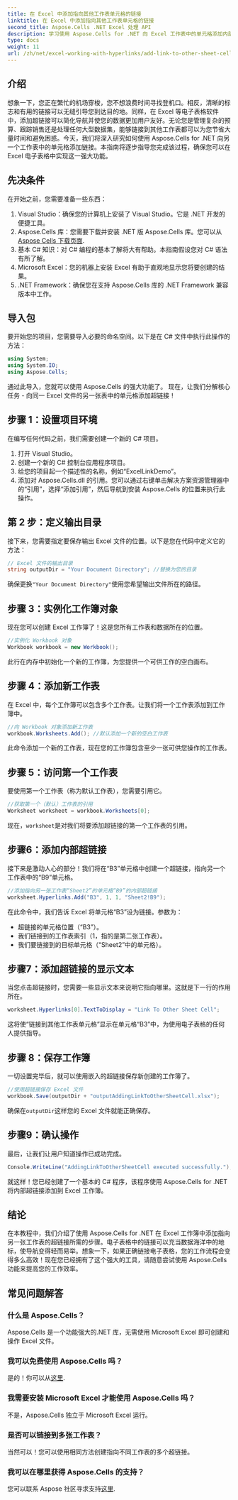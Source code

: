 ```yaml
---
title: 在 Excel 中添加指向其他工作表单元格的链接
linktitle: 在 Excel 中添加指向其他工作表单元格的链接
second_title: Aspose.Cells .NET Excel 处理 API
description: 学习使用 Aspose.Cells for .NET 向 Excel 工作表中的单元格添加内部链接。轻松增强电子表格中的导航功能。
type: docs
weight: 11
url: /zh/net/excel-working-with-hyperlinks/add-link-to-other-sheet-cell/
---
```

## 介绍
想象一下，您正在繁忙的机场穿梭，您不想浪费时间寻找登机口。相反，清晰的标志和有用的链接可以无缝引导您到达目的地。同样，在 Excel 等电子表格软件中，添加超链接可以简化导航并使您的数据更加用户友好。无论您是管理复杂的预算、跟踪销售还是处理任何大型数据集，能够链接到其他工作表都可以为您节省大量时间和避免困惑。今天，我们将深入研究如何使用 Aspose.Cells for .NET 向另一个工作表中的单元格添加链接。本指南将逐步指导您完成该过程，确保您可以在 Excel 电子表格中实现这一强大功能。
## 先决条件
在开始之前，您需要准备一些东西：
1. Visual Studio：确保您的计算机上安装了 Visual Studio。它是 .NET 开发的便捷工具。
2. Aspose.Cells 库：您需要下载并安装 .NET 版 Aspose.Cells 库。您可以从[Aspose Cells 下载页面](https://releases.aspose.com/cells/net/).
3. 基本 C# 知识：对 C# 编程的基本了解将大有帮助。本指南假设您对 C# 语法有所了解。
4. Microsoft Excel：您的机器上安装 Excel 有助于直观地显示您将要创建的结果。
5. .NET Framework：确保您在支持 Aspose.Cells 库的 .NET Framework 兼容版本中工作。
## 导入包
要开始您的项目，您需要导入必要的命名空间。以下是在 C# 文件中执行此操作的方法：
```csharp
using System;
using System.IO;
using Aspose.Cells;
```
通过此导入，您就可以使用 Aspose.Cells 的强大功能了。 
现在，让我们分解核心任务 - 向同一 Excel 文件的另一张表中的单元格添加超链接！ 
## 步骤 1：设置项目环境
在编写任何代码之前，我们需要创建一个新的 C# 项目。 
1. 打开 Visual Studio。
2. 创建一个新的 C# 控制台应用程序项目。 
3. 给您的项目起一个描述性的名称，例如“ExcelLinkDemo”。
4. 添加对 Aspose.Cells.dll 的引用。您可以通过右键单击解决方案资源管理器中的“引用”，选择“添加引用”，然后导航到安装 Aspose.Cells 的位置来执行此操作。
## 第 2 步：定义输出目录
接下来，您需要指定要保存输出 Excel 文件的位置。以下是您在代码中定义它的方法：
```csharp
// Excel 文件的输出目录
string outputDir = "Your Document Directory"; //替换为您的目录
```
确保更换`"Your Document Directory"`使用您希望输出文件所在的路径。
## 步骤 3：实例化工作簿对象
现在您可以创建 Excel 工作簿了！这是您所有工作表和数据所在的位置。
```csharp
//实例化 Workbook 对象
Workbook workbook = new Workbook();
```
此行在内存中初始化一个新的工作簿，为您提供一个可供工作的空白画布。
## 步骤 4：添加新工作表
在 Excel 中，每个工作簿可以包含多个工作表。让我们将一个工作表添加到工作簿中。
```csharp
//向 Workbook 对象添加新工作表
workbook.Worksheets.Add(); //默认添加一个新的空白工作表
```
此命令添加一个新的工作表，现在您的工作簿包含至少一张可供您操作的工作表。
## 步骤 5：访问第一个工作表
要使用第一个工作表（称为默认工作表），您需要引用它。
```csharp
//获取第一个（默认）工作表的引用
Worksheet worksheet = workbook.Worksheets[0];
```
现在，`worksheet`是对我们将要添加超链接的第一个工作表的引用。
## 步骤6：添加内部超链接
接下来是激动人心的部分！我们将在“B3”单元格中创建一个超链接，指向另一个工作表中的“B9”单元格。
```csharp
//添加指向另一张工作表“Sheet2”的单元格“B9”的内部超链接
worksheet.Hyperlinks.Add("B3", 1, 1, "Sheet2!B9");
```
在此命令中，我们告诉 Excel 将单元格“B3”设为链接。参数为：
- 超链接的单元格位置（“B3”）。
- 我们链接到的工作表索引（1，指的是第二张工作表）。
- 我们要链接到的目标单元格（“Sheet2”中的单元格）。
## 步骤7：添加超链接的显示文本
当您点击超链接时，您需要一些显示文本来说明它指向哪里。这就是下一行的作用所在。
```csharp
worksheet.Hyperlinks[0].TextToDisplay = "Link To Other Sheet Cell";
```
这将使“链接到其他工作表单元格”显示在单元格“B3”中，为使用电子表格的任何人提供指导。
## 步骤 8：保存工作簿
一切设置完毕后，就可以使用嵌入的超链接保存新创建的工作簿了。
```csharp
//使用超链接保存 Excel 文件
workbook.Save(outputDir + "outputAddingLinkToOtherSheetCell.xlsx");
```
确保在`outputDir`这样您的 Excel 文件就能正确保存。
## 步骤9：确认操作
最后，让我们让用户知道操作已成功完成。
```csharp
Console.WriteLine("AddingLinkToOtherSheetCell executed successfully.");
```
就这样！您已经创建了一个基本的 C# 程序，该程序使用 Aspose.Cells for .NET 将内部超链接添加到 Excel 工作簿。
## 结论
在本教程中，我们介绍了使用 Aspose.Cells for .NET 在 Excel 工作簿中添加指向另一张工作表的超链接所需的步骤。电子表格中的链接可以充当数据海洋中的地标，使导航变得轻而易举。想象一下，如果正确链接电子表格，您的工作流程会变得多么高效！现在您已经拥有了这个强大的工具，请随意尝试使用 Aspose.Cells 功能来提高您的工作效率。
## 常见问题解答
### 什么是 Aspose.Cells？  
Aspose.Cells 是一个功能强大的.NET 库，无需使用 Microsoft Excel 即可创建和操作 Excel 文件。
### 我可以免费使用 Aspose.Cells 吗？  
是的！你可以从[这里](https://releases.aspose.com/).
### 我需要安装 Microsoft Excel 才能使用 Aspose.Cells 吗？  
不是，Aspose.Cells 独立于 Microsoft Excel 运行。
### 是否可以链接到多张工作表？  
当然可以！您可以使用相同方法创建指向不同工作表的多个超链接。
### 我可以在哪里获得 Aspose.Cells 的支持？  
您可以联系 Aspose 社区寻求支持[这里](https://forum.aspose.com/c/cells/9).